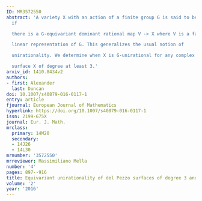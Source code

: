 ```yaml
---
ID: MR3572550
abstract: 'A variety X with an action of a finite group G is said to be G-unirational
  if

  there is a G-equivariant dominant rational map V -> X where V is a faithful

  linear representation of G. This generalizes the usual notion of

  unirationality. We determine when X is G-unirational for any complex del Pezzo

  surface X of degree at least 3.'
arxiv_id: 1410.8434v2
authors:
- first: Alexander
  last: Duncan
doi: 10.1007/s40879-016-0117-1
entry: article
fjournal: European Journal of Mathematics
hyperlink: https://doi.org/10.1007/s40879-016-0117-1
issn: 2199-675X
journal: Eur. J. Math.
mrclass:
  primary: 14M20
  secondary:
  - 14J26
  - 14L30
mrnumber: '3572550'
mrreviewer: Massimiliano Mella
number: '4'
pages: 897--916
title: Equivariant unirationality of del Pezzo surfaces of degree 3 and 4
volume: '2'
year: '2016'
---
```

